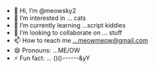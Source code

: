 - 👋 Hi, I’m @meowsky2
- 👀 I’m interested in ... cats
- 🌱 I’m currently learning ...script kiddies
- 💞️ I’m looking to collaborate on ... stuff
- 📫 How to reach me ...meowmeow@gmail.com
- 😄 Pronouns: ...ME/OW
- ⚡ Fun fact: ... ()()------&yY

<!---
meowsky2/meowsky2 is a ✨ special ✨ repository because its `README.md` (this file) appears on your GitHub profile.
You can click the Preview link to take a look at your changes.
--->
